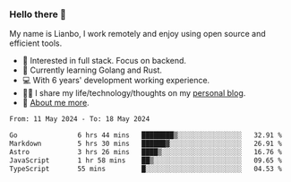 ### Hello there 👋

My name is Lianbo, I work remotely and enjoy using open source and efficient tools.

- 🔭 Interested in full stack. Focus on backend.
- 🌱 Currently learning Golang and Rust.
- 💻 With 6 years' development working experience.
- ✍🏻 I share my life/technology/thoughts on my [personal blog](https://godruoyi.com).
- 👒 [About me more](https://godruoyi.com/posts/About-godruoyi).

<!--START_SECTION:waka-->

```txt
From: 11 May 2024 - To: 18 May 2024

Go               6 hrs 44 mins   ████████▒░░░░░░░░░░░░░░░░   32.91 %
Markdown         5 hrs 30 mins   ██████▓░░░░░░░░░░░░░░░░░░   26.91 %
Astro            3 hrs 26 mins   ████▒░░░░░░░░░░░░░░░░░░░░   16.76 %
JavaScript       1 hr 58 mins    ██▒░░░░░░░░░░░░░░░░░░░░░░   09.65 %
TypeScript       55 mins         █░░░░░░░░░░░░░░░░░░░░░░░░   04.53 %
```

<!--END_SECTION:waka-->

